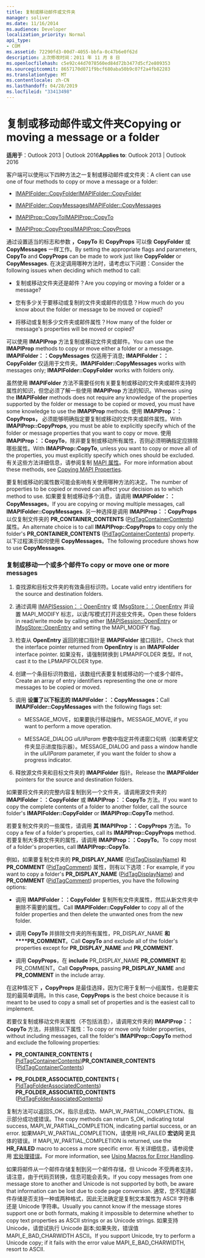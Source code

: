 ```yaml
---
title: 复制或移动邮件或文件夹
manager: soliver
ms.date: 11/16/2014
ms.audience: Developer
localization_priority: Normal
api_type:
- COM
ms.assetid: 72290fd3-00d7-4055-bbfa-0c47b6e0f62d
description: 上次修改时间：2011 年 11 月 8 日
ms.openlocfilehash: c5e92c44d7078560ed84d72b3477d5cf2e809353
ms.sourcegitcommit: 8657170d071f9bcf680aba50b9c07f2a4fb82283
ms.translationtype: MT
ms.contentlocale: zh-CN
ms.lasthandoff: 04/28/2019
ms.locfileid: "33413498"
---
```

# <a name="copying-or-moving-a-message-or-a-folder"></a><span data-ttu-id="f5f8e-103">复制或移动邮件或文件夹</span><span class="sxs-lookup"><span data-stu-id="f5f8e-103">Copying or moving a message or a folder</span></span>
  
<span data-ttu-id="f5f8e-104">**适用于**：Outlook 2013 | Outlook 2016</span><span class="sxs-lookup"><span data-stu-id="f5f8e-104">**Applies to**: Outlook 2013 | Outlook 2016</span></span> 
  
<span data-ttu-id="f5f8e-105">客户端可以使用以下四种方法之一复制或移动邮件或文件夹：</span><span class="sxs-lookup"><span data-stu-id="f5f8e-105">A client can use one of four methods to copy or move a message or a folder:</span></span>
  
- [<span data-ttu-id="f5f8e-106">IMAPIFolder::CopyFolder</span><span class="sxs-lookup"><span data-stu-id="f5f8e-106">IMAPIFolder::CopyFolder</span></span>](imapifolder-copyfolder.md)
    
- [<span data-ttu-id="f5f8e-107">IMAPIFolder::CopyMessages</span><span class="sxs-lookup"><span data-stu-id="f5f8e-107">IMAPIFolder::CopyMessages</span></span>](imapifolder-copymessages.md)
    
- [<span data-ttu-id="f5f8e-108">IMAPIProp::CopyTo</span><span class="sxs-lookup"><span data-stu-id="f5f8e-108">IMAPIProp::CopyTo</span></span>](imapiprop-copyto.md)
    
- [<span data-ttu-id="f5f8e-109">IMAPIProp::CopyProps</span><span class="sxs-lookup"><span data-stu-id="f5f8e-109">IMAPIProp::CopyProps</span></span>](imapiprop-copyprops.md)
    
<span data-ttu-id="f5f8e-110">通过设置适当的标志和参数 **，CopyTo** 和 **CopyProps** 可以像 **CopyFolder** 或 **CopyMessages** 一样工作。</span><span class="sxs-lookup"><span data-stu-id="f5f8e-110">By setting the appropriate flags and parameters, **CopyTo** and **CopyProps** can be made to work just like **CopyFolder** or **CopyMessages**.</span></span> <span data-ttu-id="f5f8e-111">在决定调用哪种方法时，请考虑以下问题：</span><span class="sxs-lookup"><span data-stu-id="f5f8e-111">Consider the following issues when deciding which method to call:</span></span>
  
- <span data-ttu-id="f5f8e-112">复制或移动文件夹还是邮件？</span><span class="sxs-lookup"><span data-stu-id="f5f8e-112">Are you copying or moving a folder or a message?</span></span>
    
- <span data-ttu-id="f5f8e-113">您有多少关于要移动或复制的文件夹或邮件的信息？</span><span class="sxs-lookup"><span data-stu-id="f5f8e-113">How much do you know about the folder or message to be moved or copied?</span></span>
    
- <span data-ttu-id="f5f8e-114">将移动或复制多少文件夹或邮件属性？</span><span class="sxs-lookup"><span data-stu-id="f5f8e-114">How many of the folder or message's properties will be moved or copied?</span></span>
    
<span data-ttu-id="f5f8e-115">可以使用 **IMAPIProp** 方法复制或移动文件夹或邮件。</span><span class="sxs-lookup"><span data-stu-id="f5f8e-115">You can use the **IMAPIProp** methods to copy or move either a folder or a message.</span></span> <span data-ttu-id="f5f8e-116">**IMAPIFolder：：CopyMessages** 仅适用于消息; **IMAPIFolder：：CopyFolder** 仅适用于文件夹。</span><span class="sxs-lookup"><span data-stu-id="f5f8e-116">**IMAPIFolder::CopyMessages** works with messages only; **IMAPIFolder::CopyFolder** works with folders only.</span></span> 
  
<span data-ttu-id="f5f8e-117">虽然使用 **IMAPIFolder** 方法不需要任何有关要复制或移动的文件夹或邮件支持的属性的知识，但您必须了解一些使用 **IMAPIProp** 方法的知识。</span><span class="sxs-lookup"><span data-stu-id="f5f8e-117">Whereas using the **IMAPIFolder** methods does not require any knowledge of the properties supported by the folder or message to be copied or moved, you must have some knowledge to use the **IMAPIProp** methods.</span></span> <span data-ttu-id="f5f8e-118">使用 **IMAPIProp：：CopyProps，** 必须能够明确指定要复制或移动的文件夹或邮件属性。</span><span class="sxs-lookup"><span data-stu-id="f5f8e-118">With **IMAPIProp::CopyProps**, you must be able to explicitly specify which of the folder or message properties that you want to copy or move.</span></span> <span data-ttu-id="f5f8e-119">使用 **IMAPIProp：：CopyTo**，除非要复制或移动所有属性，否则必须明确指定应排除哪些属性。</span><span class="sxs-lookup"><span data-stu-id="f5f8e-119">With **IMAPIProp::CopyTo**, unless you want to copy or move all of the properties, you must explicitly specify which ones should be excluded.</span></span> <span data-ttu-id="f5f8e-120">有关这些方法详细信息，请参阅复制 [MAPI 属性](copying-mapi-properties.md)。</span><span class="sxs-lookup"><span data-stu-id="f5f8e-120">For more information about these methods, see [Copying MAPI Properties](copying-mapi-properties.md).</span></span>
  
<span data-ttu-id="f5f8e-121">要复制或移动的属性数可能会影响有关使用哪种方法的决定。</span><span class="sxs-lookup"><span data-stu-id="f5f8e-121">The number of properties to be copied or moved can affect your decision as to which method to use.</span></span> <span data-ttu-id="f5f8e-122">如果要复制或移动多个消息，请调用 **IMAPIFolder：：CopyMessages**。</span><span class="sxs-lookup"><span data-stu-id="f5f8e-122">If you are copying or moving multiple messages, call **IMAPIFolder::CopyMessages**.</span></span> <span data-ttu-id="f5f8e-123">另一种选择是调用 **IMAPIProp：：CopyProps** 以仅复制文件夹的 **PR_CONTAINER_CONTENTS** ([PidTagContainerContents](pidtagcontainercontents-canonical-property.md)) 属性。</span><span class="sxs-lookup"><span data-stu-id="f5f8e-123">An alternate choice is to call **IMAPIProp::CopyProps** to copy only the folder's **PR_CONTAINER_CONTENTS** ([PidTagContainerContents](pidtagcontainercontents-canonical-property.md)) property.</span></span> <span data-ttu-id="f5f8e-124">以下过程演示如何使用 **CopyMessages**。</span><span class="sxs-lookup"><span data-stu-id="f5f8e-124">The following procedure shows how to use **CopyMessages**.</span></span> 
  
### <a name="to-copy-or-move-one-or-more-messages"></a><span data-ttu-id="f5f8e-125">复制或移动一个或多个邮件</span><span class="sxs-lookup"><span data-stu-id="f5f8e-125">To copy or move one or more messages</span></span>
  
1. <span data-ttu-id="f5f8e-126">查找源和目标文件夹的有效条目标识符。</span><span class="sxs-lookup"><span data-stu-id="f5f8e-126">Locate valid entry identifiers for the source and destination folders.</span></span>
    
2. <span data-ttu-id="f5f8e-127">通过调用 [IMAPISession：：OpenEntry](imapisession-openentry.md) 或 [IMsgStore：：OpenEntry](imsgstore-openentry.md) 并设置 MAPI_MODIFY 标志，以读/写模式打开这些文件夹。</span><span class="sxs-lookup"><span data-stu-id="f5f8e-127">Open these folders in read/write mode by calling either [IMAPISession::OpenEntry](imapisession-openentry.md) or [IMsgStore::OpenEntry](imsgstore-openentry.md) and setting the MAPI_MODIFY flag.</span></span> 
    
3. <span data-ttu-id="f5f8e-128">检查从 **OpenEntry** 返回的接口指针是 **IMAPIFolder** 接口指针。</span><span class="sxs-lookup"><span data-stu-id="f5f8e-128">Check that the interface pointer returned from **OpenEntry** is an **IMAPIFolder** interface pointer.</span></span> <span data-ttu-id="f5f8e-129">如果没有，请强制转换到 LPMAPIFOLDER 类型。</span><span class="sxs-lookup"><span data-stu-id="f5f8e-129">If not, cast it to the LPMAPIFOLDER type.</span></span> 
    
4. <span data-ttu-id="f5f8e-130">创建一个条目标识符数组，该数组代表要复制或移动的一个或多个邮件。</span><span class="sxs-lookup"><span data-stu-id="f5f8e-130">Create an array of entry identifiers representing the one or more messages to be copied or moved.</span></span> 
    
5. <span data-ttu-id="f5f8e-131">调用 **设置了以下标志的 IMAPIFolder：：CopyMessages：**</span><span class="sxs-lookup"><span data-stu-id="f5f8e-131">Call **IMAPIFolder::CopyMessages** with the following flags set:</span></span> 
    
   - <span data-ttu-id="f5f8e-132">MESSAGE_MOVE，如果要执行移动操作。</span><span class="sxs-lookup"><span data-stu-id="f5f8e-132">MESSAGE_MOVE, if you want to perform a move operation.</span></span> 
    
   - <span data-ttu-id="f5f8e-133">MESSAGE_DIALOG  _ulUIParam_ 参数中指定并传递窗口句柄（如果希望文件夹显示进度指示器）。</span><span class="sxs-lookup"><span data-stu-id="f5f8e-133">MESSAGE_DIALOG and pass a window handle in the  _ulUIParam_ parameter, if you want the folder to show a progress indicator.</span></span> 
    
6. <span data-ttu-id="f5f8e-134">释放源文件夹和目标文件夹的 **IMAPIFolder** 指针。</span><span class="sxs-lookup"><span data-stu-id="f5f8e-134">Release the **IMAPIFolder** pointers for the source and destination folders.</span></span> 
    
<span data-ttu-id="f5f8e-135">如果要将文件夹的完整内容复制到另一个文件夹，请调用源文件夹的 **IMAPIFolder：：CopyFolder** 或 **IMAPIProp：：CopyTo** 方法。</span><span class="sxs-lookup"><span data-stu-id="f5f8e-135">If you want to copy the complete contents of a folder to another folder, call the source folder's **IMAPIFolder::CopyFolder** or **IMAPIProp::CopyTo** method.</span></span> 
  
<span data-ttu-id="f5f8e-136">若要复制文件夹的一些属性，请调用 **其 IMAPIProp：：CopyProps** 方法。</span><span class="sxs-lookup"><span data-stu-id="f5f8e-136">To copy a few of a folder's properties, call its **IMAPIProp::CopyProps** method.</span></span> <span data-ttu-id="f5f8e-137">若要复制大多数文件夹的属性，请调用 **IMAPIProp：：CopyTo**。</span><span class="sxs-lookup"><span data-stu-id="f5f8e-137">To copy most of a folder's properties, call **IMAPIProp::CopyTo**.</span></span> 
  
<span data-ttu-id="f5f8e-138">例如，如果要复制文件夹的 **PR_DISPLAY_NAME** ([PidTagDisplayName](pidtagdisplayname-canonical-property.md)) 和 **PR_COMMENT** ([PidTagComment](pidtagcomment-canonical-property.md)) 属性，则有以下选项：</span><span class="sxs-lookup"><span data-stu-id="f5f8e-138">For example, if you want to copy a folder's **PR_DISPLAY_NAME** ([PidTagDisplayName](pidtagdisplayname-canonical-property.md)) and **PR_COMMENT** ([PidTagComment](pidtagcomment-canonical-property.md)) properties, you have the following options:</span></span>
  
- <span data-ttu-id="f5f8e-139">调用 **IMAPIFolder：：CopyFolder** 复制所有文件夹属性，然后从新文件夹中删除不需要的属性。</span><span class="sxs-lookup"><span data-stu-id="f5f8e-139">Call **IMAPIFolder::CopyFolder** to copy all of the folder properties and then delete the unwanted ones from the new folder.</span></span> 
    
- <span data-ttu-id="f5f8e-140">调用 **CopyTo** 并排除文件夹的所有属性，PR_DISPLAY_NAME **和\*\*\*\*PR_COMMENT**。</span><span class="sxs-lookup"><span data-stu-id="f5f8e-140">Call **CopyTo** and exclude all of the folder's properties except for **PR_DISPLAY_NAME** and **PR_COMMENT**.</span></span> 
    
- <span data-ttu-id="f5f8e-141">调用 **CopyProps**，在 **include** PR_DISPLAY_NAME **PR_COMMENT** 和 PR_COMMENT。</span><span class="sxs-lookup"><span data-stu-id="f5f8e-141">Call **CopyProps**, passing **PR_DISPLAY_NAME** and **PR_COMMENT** in the include array.</span></span> 
    
<span data-ttu-id="f5f8e-142">在这种情况下 **，CopyProps** 是最佳选择，因为它用于复制一小组属性，也是要实现的最简单调用。</span><span class="sxs-lookup"><span data-stu-id="f5f8e-142">In this case, **CopyProps** is the best choice because it is meant to be used to copy a small set of properties and is the easiest call to implement.</span></span> 
  
<span data-ttu-id="f5f8e-143">若要仅复制或移动文件夹属性（不包括消息），请调用文件夹的 **IMAPIProp：：CopyTo** 方法，并排除以下属性：</span><span class="sxs-lookup"><span data-stu-id="f5f8e-143">To copy or move only folder properties, without including messages, call the folder's **IMAPIProp::CopyTo** method and exclude the following properties:</span></span> 
  
- <span data-ttu-id="f5f8e-144">**PR_CONTAINER_CONTENTS (** [PidTagContainerContents)](pidtagcontainercontents-canonical-property.md)</span><span class="sxs-lookup"><span data-stu-id="f5f8e-144">**PR_CONTAINER_CONTENTS** ([PidTagContainerContents](pidtagcontainercontents-canonical-property.md))</span></span>
    
- <span data-ttu-id="f5f8e-145">**PR_FOLDER_ASSOCIATED_CONTENTS (** [PidTagFolderAssociatedContents](pidtagfolderassociatedcontents-canonical-property.md)) </span><span class="sxs-lookup"><span data-stu-id="f5f8e-145">**PR_FOLDER_ASSOCIATED_CONTENTS** ([PidTagFolderAssociatedContents](pidtagfolderassociatedcontents-canonical-property.md))</span></span>
    
<span data-ttu-id="f5f8e-146">复制方法可以返回S_OK，指示总成功、MAPI_W_PARTIAL_COMPLETION、指示部分成功或错误。</span><span class="sxs-lookup"><span data-stu-id="f5f8e-146">The copy methods can return S_OK, indicating total success, MAPI_W_PARTIAL_COMPLETION, indicating partial success, or an error.</span></span> <span data-ttu-id="f5f8e-147">如果MAPI_W_PARTIAL_COMPLETION，请使用 HR_FAILED **宏访问** 更具体的错误。</span><span class="sxs-lookup"><span data-stu-id="f5f8e-147">If MAPI_W_PARTIAL_COMPLETION is returned, use the **HR_FAILED** macro to access a more specific error.</span></span> <span data-ttu-id="f5f8e-148">有关详细信息，请参阅使用 [宏处理错误](using-macros-for-error-handling.md)。</span><span class="sxs-lookup"><span data-stu-id="f5f8e-148">For more information, see [Using Macros for Error Handling](using-macros-for-error-handling.md).</span></span>
  
<span data-ttu-id="f5f8e-149">如果将邮件从一个邮件存储复制到另一个邮件存储，但 Unicode 不受两者支持，请注意，由于代码页转换，信息可能会丢失。</span><span class="sxs-lookup"><span data-stu-id="f5f8e-149">If you copy messages from one message store to another and Unicode is not supported by both, be aware that information can be lost due to code page conversion.</span></span> <span data-ttu-id="f5f8e-150">通常，您不知道邮件存储是否支持一种或两种格式，因此无法确定是复制文本属性为 ASCII 字符串还是 Unicode 字符串。</span><span class="sxs-lookup"><span data-stu-id="f5f8e-150">Usually you cannot know if the message stores support one or both formats, making it impossible to determine whether to copy text properties as ASCII strings or as Unicode strings.</span></span> <span data-ttu-id="f5f8e-151">如果支持 Unicode，请尝试执行 Unicode 副本;如果失败，错误值MAPI_E_BAD_CHARWIDTH ASCII。</span><span class="sxs-lookup"><span data-stu-id="f5f8e-151">If you support Unicode, try to perform a Unicode copy; if it fails with the error value MAPI_E_BAD_CHARWIDTH, resort to ASCII.</span></span>
  

